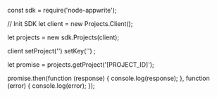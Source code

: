 const sdk = require('node-appwrite');

// Init SDK
let client = new Projects.Client();

let projects = new sdk.Projects(client);

client
    setProject('')
    setKey('')
;

let promise = projects.getProject('[PROJECT_ID]');

promise.then(function (response) {
    console.log(response);
}, function (error) {
    console.log(error);
});